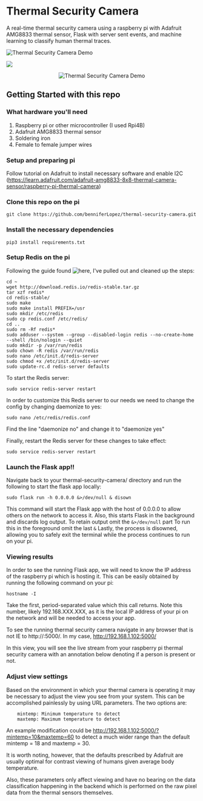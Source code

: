 # Thermal Security Camera

A real-time thermal security camera using a raspberry pi with Adafruit AMG8833 thermal sensor, Flask with server sent events, and machine learning to classify human thermal traces.

   ![Thermal Security Camera Demo](https://github.com/benniferLopez/thermal-security-camera/blob/master/thermalCamDemo.gif)
<div style="align:center"><img src="https://github.com/benniferLopez/thermal-security-camera/blob/master/thermalCamDemo.gif" /></div>

<span style="display:block;text-align:center"> ![Thermal Security Camera Demo](https://github.com/benniferLopez/thermal-security-camera/blob/master/thermalCamDemo.gif)</span>


## Getting Started with this repo

### What hardware you'll need

1. Raspberry pi or other microcontroller (I used Rpi4B)
2. Adafruit AMG8833 thermal sensor
3. Soldering iron
4. Female to female jumper wires


### Setup and preparing pi

Follow tutorial on Adafruit to install necessary software and enable I2C (https://learn.adafruit.com/adafruit-amg8833-8x8-thermal-camera-sensor/raspberry-pi-thermal-camera)


### Clone this repo on the pi

```
git clone https://github.com/benniferLopez/thermal-security-camera.git
```

### Install the necessary dependencies
```
pip3 install requirements.txt
```

### Setup Redis on the pi

Following the guide found ![here](https://habilisbest.com/install-redis-on-your-raspberrypi), I've pulled out and cleaned up the steps:

```
cd ~
wget http://download.redis.io/redis-stable.tar.gz
tar xzf redis*
cd redis-stable/
sudo make
sudo make install PREFIX=/usr
sudo mkdir /etc/redis
sudo cp redis.conf /etc/redis/
cd ..
sudo rm -Rf redis*
sudo adduser --system --group --disabled-login redis --no-create-home --shell /bin/nologin --quiet
sudo mkdir -p /var/run/redis
sudo chown -R redis /var/run/redis
sudo nano /etc/init.d/redis-server
sudo chmod +x /etc/init.d/redis-server
sudo update-rc.d redis-server defaults
```

To start the Redis server:

```
sudo service redis-server restart
```

In order to customize this Redis server to our needs we need to change the config by changing daemonize to yes:

```
sudo nano /etc/redis/redis.conf
```
Find the line "daemonize no" and change it to "daemonize yes"


Finally, restart the Redis server for these changes to take effect:

```
sudo service redis-server restart
```


### Launch the Flask app!!

Navigate back to your thermal-security-camera/ directory and run the following to start the flask app locally:

```
sudo flask run -h 0.0.0.0 &>/dev/null & disown
```

This command will start the Flask app with the host of 0.0.0.0 to allow others on the network to access it.
Also, this starts Flask in the background and discards log output.
To retain output omit the ```&>/dev/null``` part
To run this in the foreground omit the last ```&```
Lastly, the process is disowned, allowing you to safely exit the terminal while the process continues to run on your pi.



### Viewing results

In order to see the running Flask app, we will need to know the IP address of the raspberry pi which is hosting it.
This can be easily obtained by running the following command on your pi:

```
hostname -I
```

Take the first, period-separated value which this call returns. Note this number, likely 192.168.XXX.XXX, as it is the local IP address of your pi on the network and will be needed to access your app.

To see the running thermal security camera navigate in any browser that is not IE to http://<your-ip-here>:5000/. 
In my case, http://192.168.1.102:5000/

In this view, you will see the live stream from your raspberry pi thermal security camera with an annotation below denoting if a person is present or not.


### Adjust view settings

Based on the environment in which your thermal camera is operating it may be necessary to adjust the view you see from your system. This can be accomplished painlessly by using URL parameters. The two options are:
  ``` 
      mintemp: Minimum temperature to detect
      maxtemp: Maximum temperature to detect
  ```
An example modification could be http://192.168.1.102:5000/?mintemp=10&maxtemp=60 to detect a much wider range than the default mintemp = 18 and maxtemp = 30.

It is worth noting, however, that the defaults prescribed by Adafruit are usually optimal for contrast viewing of humans given average body temperature.

Also, these parameters only affect viewing and have no bearing on the data classification happening in the backend which is performed on the raw pixel data from the thermal sensors themselves.
